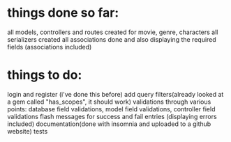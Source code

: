 # things done so far: 
all models, controllers and routes created for movie, genre, characters
all serializers created
all associations done and also displaying the required fields (associations included)


# things to do: 
login and register (i've done this before)
add query filters(already looked at a gem called "has_scopes", it should work)
validations through various points: database field validations, model field validations, controller field validations
flash messages for success and fail entries (displaying errors included)
documentation(done with insomnia and uploaded to a github website)
tests 
